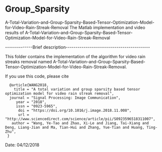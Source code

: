 # Group_Sparsity
A-Total-Variation-and-Group-Sparsity-Based-Tensor-Optimization-Model-for-Video-Rain-Streak-Removal
The Matlab implementation and video results of A-Total-Variation-and-Group-Sparsity-Based-Tensor-Optimization-Model-for-Video-Rain-Streak-Removal

--------------Brief description-------------------------------------------

This folder contains the implementation of the algorithm for video rain streaks removal named A-Total-Variation-and-Group-Sparsity-Based-Tensor-Optimization-Model-for-Video-Rain-Streak-Removal.

If you use this code, please cite

      @article{WANG2018,
        title = "A total variation and group sparsity based tensor optimization model for video rain streak removal",
      journal = "Signal Processing: Image Communication",
         year = "2018",
         issn = "0923-5965",
          doi = "https://doi.org/10.1016/j.image.2018.11.008",
          url = "http://www.sciencedirect.com/science/article/pii/S0923596518311007",
       author = "Wang, Ye-Tao and Zhao, Xi-Le and Jiang, Tai-Xiang and Deng, Liang-Jian and Ma, Tian-Hui and Zhang, Yue-Tian and Huang, Ting-Zhu",
     }

    
Date: 04/12/2018
